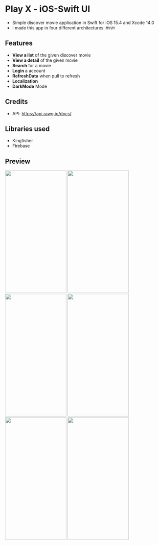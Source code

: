 # Play X - iOS-Swift UI


- Simple discover movie application in Swift for iOS 15.4 and Xcode 14.0
- I made this app in four different architectures: `MVVM` 

## Features

- **View a list** of the given discover movie
- **View a detail** of the given movie
- **Search** for a movie
- **Login** a account
- **RefreshData** when pull to refresh
- **Localization** 
- **DarkMode** Mode

## Credits

* API: https://api.rawg.io/docs/

## Libraries used

- Kingfisher
- Firebase

## Preview

<img src="https://user-images.githubusercontent.com/65334876/210850788-dd0a3da8-b0b7-4644-893f-3f94373e0bb6.png" width="200" height="400">
<img src="https://user-images.githubusercontent.com/65334876/210850926-5903db9a-02fd-4717-bf92-9d78a43652f4.png" width="200" height="400">

<img src="https://user-images.githubusercontent.com/65334876/210897824-df2a80bc-f24a-4c1f-8a92-400f85393717.png" width="200" height="400">
<img src="https://user-images.githubusercontent.com/65334876/210897958-683f6b09-dd46-4d5b-a71a-1bd9f7ff767a.png" width="200" height="400">

<img src="https://user-images.githubusercontent.com/65334876/210898088-b9609a50-ae85-4e03-93a8-c15e72b177c2.png" width="200" height="400">
<img src="https://user-images.githubusercontent.com/65334876/210898125-0986ea19-5df7-416e-b8e5-21db6a0b42a7.png" width="200" height="400">

